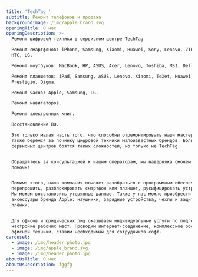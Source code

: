 ```yaml
---
title: 'TechTag '
subtitle: Ремонт телефонов и продажа
backgroundImage: /img/apple_brand.svg
openingTitle: О нас
openingDescription: >-
  Ремонт цифровой техники в сервисном центре TechTag

  Ремонт смартфонов: iPhone, Samsung, Xiaomi, Huawei, Sony, Lenovo, ZTE, Nokia,
  HTC, LG.

  Ремонт ноутбуков: MacBook, HP, ASUS, Acer, Lenovo, Toshiba, MSI, Dell.

  Ремонт планшетов: iPad, Samsung, ASUS, Lenovo, Xiaomi, TeXet, Huawei,
  Prestigio, Digma.

  Ремонт часов: Apple, Samsung, LG.

  Ремонт навигаторов.

  Ремонт электронных книг.

  Восстановление ПО.

  Это только малая часть того, что способны отремонтировать наши мастера. Мы
  также берёмся за починку цифровой техники малоизвестных брендов. Большинство
  сервисных центров боятся таких сложностей, но только не TechTag.


  Обращайтесь за консультацией к нашим операторам, мы наверняка сможем вам
  помочь!


  Помимо этого, наша компания поможет разобраться с программным обеспечением:
  перепрошить, разблокировать смартфон или планшет, русифицировать устройство.
  Мы можем восстановить утерянные данные. Также у нас можно приобрести
  аксессуары бренда Apple: наушники, зарядные устройства, чехлы и защитные
  плёнки.


  Для офисов и юридических лиц оказываем индивидуальные услуги по подготовке и
  настройке рабочих мест. Проводим интернет-соединение, комплексное обслуживание
  офисной техники, ставим необходимый для сотрудников софт.
carousel:
  - image: /img/header_photo.jpg
  - image: /img/apple_brand.svg
  - image: /img/header_photo.jpg
aboutUsTitle: О нас
aboutUsDescription: fggfg
---
```



